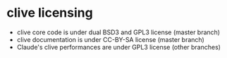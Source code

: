 # clive licensing

- clive core code is under dual BSD3 and GPL3 license (master branch)
- clive documentation is under CC-BY-SA license (master branch)
- Claude's clive performances are under GPL3 license (other branches)
